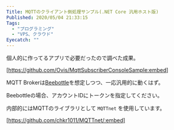 ```yaml
---
Title: MQTTのクライアント側処理サンプル(.NET Core 汎用ホスト版)
Published: 2020/05/04 21:33:15
Tags:
  - "プログラミング"
  - "VPS、クラウド"
Eyecatch: ""
---
```

個人的に作ってるアプリで必要だったので調べた成果。  

[https://github.com/Ovis/MqttSubscriberConsoleSample:embed]

MQTT Brokerは[Beebottle](https://beebotte.com/)を想定しつつ、一応汎用的に動くはず。  

Beebottleの場合、アカウントIDにトークンを指定してください。  

内部的にはMQTTのライブラリとして `MQTTnet` を使用しています。  

[https://github.com/chkr1011/MQTTnet/:embed]

